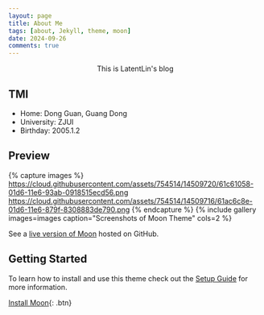```yaml
---
layout: page
title: About Me
tags: [about, Jekyll, theme, moon]
date: 2024-09-26
comments: true
---
```



<center> This is LatentLin's blog</center>

## TMI

-   Home: Dong Guan, Guang Dong
-   University: ZJUI
-   Birthday: 2005.1.2


## Preview

{% capture images %}
https://cloud.githubusercontent.com/assets/754514/14509720/61c61058-01d6-11e6-93ab-0918515ecd56.png
https://cloud.githubusercontent.com/assets/754514/14509716/61ac6c8e-01d6-11e6-879f-8308883de790.png
{% endcapture %}
{% include gallery images=images caption="Screenshots of Moon Theme" cols=2 %}

See a [live version of Moon](http://TolgaTatli.github.io/Moonrise) hosted on GitHub.

## Getting Started

To learn how to install and use this theme check out the [Setup Guide](http://taylantatli.me/Moon/moon-theme/) for more information.

[Install Moon](https://github.com/TolgaTatli/Moonrise){: .btn}
